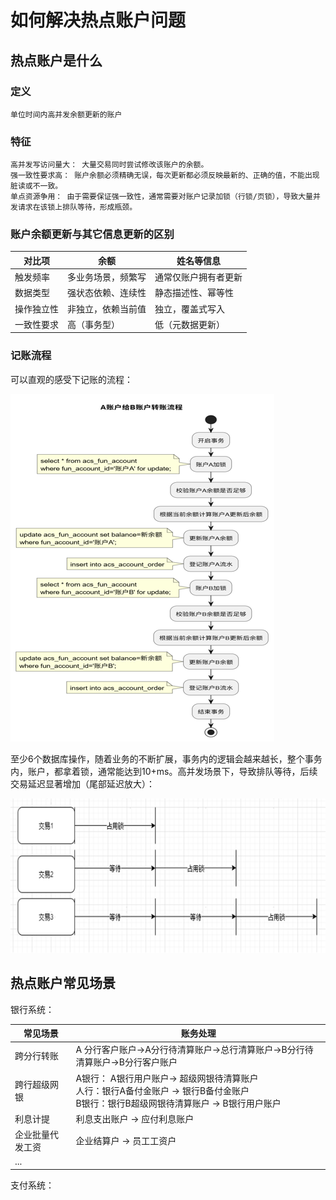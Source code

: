 
# 如何解决热点账户问题
## 热点账户是什么
### 定义
    单位时间内高并发余额更新的账户

### 特征
    高并发写访问量大：​​ 大量交易同时尝试修改该账户的余额。
    ​强一致性要求高：​​ 账户余额必须精确无误，每次更新都必须反映最新的、正确的值，不能出现脏读或不一致。
    ​单点资源争用：​​ 由于需要保证强一致性，通常需要对账户记录加锁（行锁/页锁），导致大量并发请求在该锁上排队等待，形成瓶颈。

### 账户余额更新与其它信息更新的区别

| 对比项 | 余额 | 姓名等信息 |
|-------|-------|-------|
| 触发频率 | 多业务场景，频繁写 | 通常仅账户拥有者更新|
| 数据类型 | 强状态依赖、连续性 | 静态描述性、幂等性  |
| 操作独立性| 非独立，依赖当前值| 独立，覆盖式写入 |
| 一致性要求| 高（事务型） | 低（元数据更新） |

### 记账流程
可以直观的感受下记账的流程：

![记账流程](/image/记账流程.png "记账流程")

至少6个数据库操作，随着业务的不断扩展，事务内的逻辑会越来越长，整个事务内，账户，都拿着锁，通常能达到10+ms。高并发场景下，导致排队等待，后续交易延迟显著增加（尾部延迟放大）：

![锁等待](/image/锁等待.png "锁等待")

## 热点账户常见场景

银行系统：

| 常见场景         | 账务处理                                                                                  |
|------------------|-------------------------------------------------------------------------------------------|
| 跨分行转账       | A 分行客户账户→A分行待清算账户→总行清算账户→B分行待清算账户→B分行客户账户                   |
| 跨行超级网银     | A银行： A银行用户账户→ 超级网银待清算账户<br>人行：银行A备付金账户 → 银行B备付金账户<br>B银行：银行B超级网银待清算账户 → B银行用户账户 |
| 利息计提         | 利息支出账户 → 应付利息账户                                                               |
| 企业批量代发工资 | 企业结算户 → 员工工资户                                                                   |
| ...              |                                                                                           |
支付系统：

